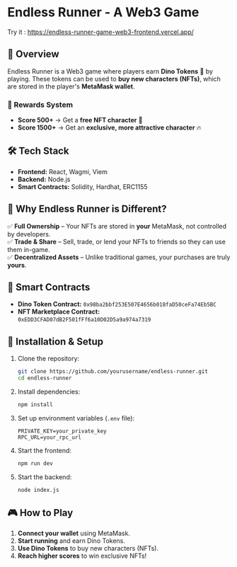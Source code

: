 # Endless Runner - A Web3 Game
  Try it : https://endless-runner-game-web3-frontend.vercel.app/
## 🚀 Overview
Endless Runner is a Web3 game where players earn **Dino Tokens** 🦖 by playing. These tokens can be used to **buy new characters (NFTs)**, which are stored in the player's **MetaMask wallet**.

### 🎁 Rewards System
- **Score 500+** → Get a **free NFT character** 🎉
- **Score 1500+** → Get an **exclusive, more attractive character** 🔥

## 🛠️ Tech Stack
- **Frontend:** React, Wagmi, Viem
- **Backend:** Node.js
- **Smart Contracts:** Solidity, Hardhat, ERC1155

## 🌟 Why Endless Runner is Different?
✅ **Full Ownership** – Your NFTs are stored in **your** MetaMask, not controlled by developers.  
✅ **Trade & Share** – Sell, trade, or lend your NFTs to friends so they can use them in-game.  
✅ **Decentralized Assets** – Unlike traditional games, your purchases are truly **yours**.  

## 📜 Smart Contracts
- **Dino Token Contract:** `0x98ba2bbf253E507E4656b018faD50ceFa74Eb5BC`
- **NFT Marketplace Contract:** `0xEDD3CFAD07dB2F501fFf6a10D02D5a9a974a7319`

## 🔧 Installation & Setup
1. Clone the repository:
   ```sh
   git clone https://github.com/yourusername/endless-runner.git
   cd endless-runner
   ```

2. Install dependencies:
   ```sh
   npm install
   ```

3. Set up environment variables (`.env` file):
   ```env
   PRIVATE_KEY=your_private_key
   RPC_URL=your_rpc_url
   ```

4. Start the frontend:
   ```sh
   npm run dev
   ```

5. Start the backend:
   ```sh
   node index.js
   ```

## 🎮 How to Play
1. **Connect your wallet** using MetaMask.
2. **Start running** and earn Dino Tokens.
3. **Use Dino Tokens** to buy new characters (NFTs).
4. **Reach higher scores** to win exclusive NFTs!


